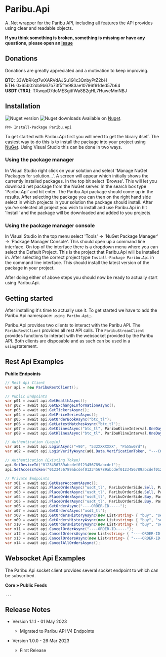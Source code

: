 ﻿# Paribu.Api 

A .Net wrapper for the Paribu API, including all features the API provides using clear and readable objects.

**If you think something is broken, something is missing or have any questions, please open an [Issue](https://github.com/burakoner/Paribu.Api/issues)**

## Donations
Donations are greatly appreciated and a motivation to keep improving.

**BTC**:  33WbRKqt7wXARVdAJSu1G1x3QnbyPtZ2bH  
**ETH**:  0x65b02db9b67b73f5f1e983ae10796f91ded57b64  
**USDT (TRX)**: TXwqoD7doMESgitfWa8B2gHL7HuweMmNBJ  

## Installation
![Nuget version](https://img.shields.io/nuget/v/Paribu.Api.svg)  ![Nuget downloads](https://img.shields.io/nuget/dt/Paribu.Api.svg)
Available on [Nuget](https://www.nuget.org/packages/Paribu.Api).
```
PM> Install-Package Paribu.Api
```
To get started with Paribu.Api first you will need to get the library itself. The easiest way to do this is to install the package into your project using  [NuGet](https://www.nuget.org/packages/Paribu.Api). Using Visual Studio this can be done in two ways.

### Using the package manager
In Visual Studio right click on your solution and select 'Manage NuGet Packages for solution...'. A screen will appear which initially shows the currently installed packages. In the top bit select 'Browse'. This will let you download net package from the NuGet server. In the search box type 'Paribu.Api' and hit enter. The Paribu.Api package should come up in the results. After selecting the package you can then on the right hand side select in which projects in your solution the package should install. After you've selected all project you wish to install and use Paribu.Api in hit 'Install' and the package will be downloaded and added to you projects.

### Using the package manager console
In Visual Studio in the top menu select 'Tools' -> 'NuGet Package Manager' -> 'Package Manager Console'. This should open up a command line interface. On top of the interface there is a dropdown menu where you can select the Default Project. This is the project that Paribu.Api will be installed in. After selecting the correct project type  `Install-Package Paribu.Api`  in the command line interface. This should install the latest version of the package in your project.

After doing either of above steps you should now be ready to actually start using Paribu.Api.
## Getting started
After installing it's time to actually use it. To get started we have to add the Paribu.Api namespace:  `using Paribu.Api;`.

Paribu.Api provides two clients to interact with the Paribu API. The  `ParibuRestClient`  provides all rest API calls. The  `ParibuStreamClient` provides functions to interact with the websocket provided by the Paribu API. Both clients are disposable and as such can be used in a  `using`statement.

## Rest Api Examples
**Public Endpoints**
```C#
// Rest Api Client
var api = new ParibuRestClient();

// Public Endpoints
var p01 = await api.GetHealthAsync();
var p02 = await api.GetExchangeInformationAsync();
var p03 = await api.GetTickersAsync();
var p04 = await api.GetPriceSeriesAsync();
var p05 = await api.GetOrderBookAsync("btc_tl");
var p06 = await api.GetLatestMatchesAsync("btc_tl");
var p07 = await api.GetKlinesAsync("btc_tl", ParibuKlineInterval.OneDay, 1654387200, 1682899200, 100);
var p08 = await api.GetKlinesAsync("btc_tl", ParibuKlineInterval.OneDay, new DateTime(2022, 01, 01), DateTime.Now, 100);

// Authentication (Login)
var a01 = await api.LoginAsync("+90", "532XXXXXXX", "Pa55w0rd");
var a02 = await api.LoginVerifyAsync(a01.Data.VerificationToken, "---CODE---");

// Authentication (Existing Token)
api.SetDeviceId("0123456789abcdef0123456789abcdef");
api.SetAccessToken("0123456789abcdef0123456789abcdef0123456789abcdef0123456789abcdef0123456789abcdef0123456789abcdef0123456789abcdef0123456789abcdef0123456789abcdef0123456789abcdef0123456789abcdef0123456789abcdef0123456789abcdef0123456789abcdef0123456789abcdef0123456789abcdef0123456789abcdef0123456789abcdef0123456789abcdef0123456789abcdef0123456789abcdef0123456789abcdef0123456789abcdef0123456789abcdef0123456789abcdef0123456789abcdef0123456789abcd");

// Private Endpoints
var x01 = await api.GetUserAccountAsync();
var x02 = await api.PlaceOrderAsync("usdt_tl", ParibuOrderSide.Sell, ParibuOrderType.Limit, 21.0m, null, 100.0m); // Limit Order
var x03 = await api.PlaceOrderAsync("usdt_tl", ParibuOrderSide.Sell, ParibuOrderType.Market, null, null, 100.0m); // Market Order, 100.00 USDT
var x04 = await api.PlaceOrderAsync("usdt_tl", ParibuOrderSide.Buy, ParibuOrderType.Market, null, null, null, 2100.0m); // Market Order, 2100.00 TL
var x05 = await api.PlaceOrderAsync("usdt_tl", ParibuOrderSide.Buy, ParibuOrderType.Limit, 21.5m, 21.0m, 100.0m); // Conditional Order
var x06 = await api.GetOrderAsync("----ORDER-ID-----");
var x07 = await api.GetOrdersAsync("usdt_tl");
var x08 = await api.GetOrdersHistoryAsync(new List<string> { "buy", "sell" });
var x09 = await api.GetOrdersHistoryAsync(new List<string> { "buy", "sell", "deposit", "withdraw" }, new List<string> { "tl", "usdt" });
var x10 = await api.GetOrdersHistoryAsync(new List<string> { "buy", "sell", "deposit", "withdraw" }, new List<string> { "tl", "usdt" }, new DateTime(2022, 01, 01), DateTime.Now, 1, 25);
var x11 = await api.CancelOrderAsync("----ORDER-ID-----");
var x12 = await api.CancelOrdersAsync(new List<string> { "----ORDER-ID-01-----", "----ORDER-ID-02-----", "----ORDER-ID-03-----" });
var x13 = await api.CancelOrdersAsync(new List<string> { "----ORDER-ID-01-----", "----ORDER-ID-02-----", "----ORDER-ID-03-----" });
var x14 = await api.CancelAllOrdersAsync();
```

## Websocket Api Examples
The Paribu.Api socket client provides several socket endpoint to which can be subscribed.

**Core » Public Feeds**
```C#
...
```

## Release Notes
* Version 1.1.1 - 01 May 2023
    * Migrated to Paribu API V4 Endpoints

* Version 1.0.0 - 26 Mar 2023
    * First Release